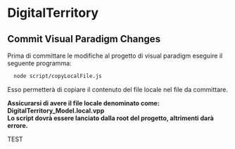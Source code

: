 # DigitalTerritory

## Commit Visual Paradigm Changes

Prima di committare le modifiche al progetto di visual paradigm eseguire il seguente programma:

```bash
  node script/copyLocalFile.js
```
Esso permetterà di copiare il contenuto del file locale nel file da committare.

**Assicurarsi di avere il file locale denominato come: DigitalTerritory_Model.local.vpp  
Lo script dovrà essere lanciato dalla root del progetto, altrimenti darà errore.**


TEST 
